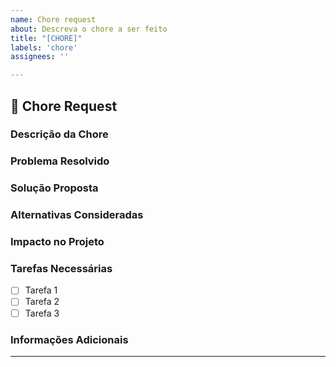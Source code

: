 ```yaml
---
name: Chore request
about: Descreva o chore a ser feito
title: "[CHORE]"
labels: 'chore'
assignees: ''

---
```


## 🔧 Chore Request

### Descrição da Chore
<!-- Descreva de forma clara e concisa o que você deseja refatorar ao projeto. Explique a necessidade dessa nova refatoração e como ela melhorará o projeto. -->

### Problema Resolvido
<!-- Explique qual problema essa refatoração resolve. -->

### Solução Proposta
<!-- Descreva detalhadamente a solução ou implementação que você tem em mente. -->

### Alternativas Consideradas
<!-- Liste quaisquer soluções alternativas que foram consideradas e explique por que essa é a melhor opção. -->

### Impacto no Projeto
<!-- Detalhe o impacto que essa feature terá no projeto, seja na interface de usuário, na experiência de usuário, no desempenho, ou na estrutura do código. -->

### Tarefas Necessárias
<!-- Quebre a implementação do chore em tarefas menores e liste-as aqui. -->
- [ ] Tarefa 1
- [ ] Tarefa 2
- [ ] Tarefa 3

### Informações Adicionais
<!-- Adicione qualquer informação extra, links de documentação, referências ou capturas de tela que ajudem a entender melhor o pedido da feature. -->

---
